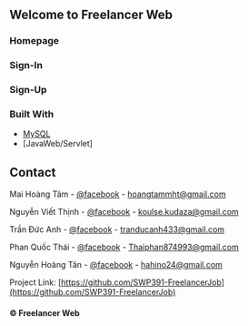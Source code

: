 ## Welcome to Freelancer Web

### Homepage

### Sign-In

### Sign-Up


### Built With

* [MySQL](https://www.mysql.com/)
* [JavaWeb/Servlet]


## Contact

Mai Hoàng Tâm - [@facebook](https://www.facebook.com/profile.php?id=100014524593023) - hoangtammht@gmail.com 

Nguyễn Viết Thịnh - [@facebook](https://www.facebook.com/Koulse) - koulse.kudaza@gmail.com

Trần Đức Anh - [@facebook](https://www.facebook.com/tran.duc.anh.9101) - tranducanh433@gmail.com

Phan Quốc Thái - [@facebook](https://www.facebook.com/thai.phan.5209000) - Thaiphan874993@gmail.com

Nguyễn Hoàng Tân - [@facebook](https://www.facebook.com/hoangtan24122000) - hahino24@gmail.com


Project Link: [https://github.com/SWP391-FreelancerJob](https://github.com/SWP391-FreelancerJob)

#### © Freelancer Web

